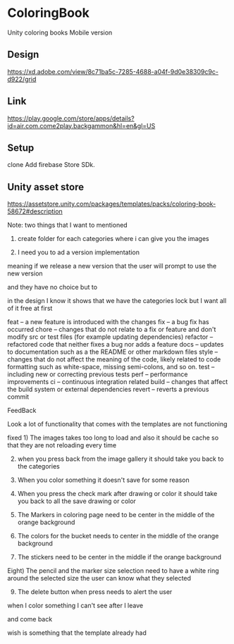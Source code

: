 # ColoringBook
Unity coloring books Mobile version 

## Design
https://xd.adobe.com/view/8c71ba5c-7285-4688-a04f-9d0e38309c9c-d922/grid

## Link
https://play.google.com/store/apps/details?id=air.com.come2play.backgammon&hl=en&gl=US


## Setup

clone
Add firebase Store SDk.



## Unity asset store
https://assetstore.unity.com/packages/templates/packs/coloring-book-58672#description


Note:
two things that I want to mentioned

1) create folder for each categories where i can give you the images

2) I need you to ad a version implementation

meaning if we release a new version that the user will prompt to use the new version

and they have no choice but to

in the design I know it shows that we have the categories lock but I want all of it free at first


feat – a new feature is introduced with the changes
fix – a bug fix has occurred
chore – changes that do not relate to a fix or feature and don't modify src or test files (for example updating dependencies)
refactor – refactored code that neither fixes a bug nor adds a feature
docs – updates to documentation such as a the README or other markdown files
style – changes that do not affect the meaning of the code, likely related to code formatting such as white-space, missing semi-colons, and so on.
test – including new or correcting previous tests
perf – performance improvements
ci – continuous integration related
build – changes that affect the build system or external dependencies
revert – reverts a previous commit


FeedBack

Look a lot of functionality that comes with the templates are not functioning

fixed  1) The images takes too long to load and also it should be cache so that they are not reloading every time



2) when you press back from the image gallery it should take you back to the categories



3) When you color something it doesn't save for some reason



4) When you press the check mark after drawing or color it should take you back to all the save drawing or color



5) The Markers in coloring page need to be center in the middle of the orange background



6) The colors for the bucket needs to center in the middle of the orange background



7) The stickers need to be center in the middle if the orange background



Eight) The pencil and the marker size selection need to have a white ring around the selected size the user can know what they selected



9) The delete button when press needs to alert the user

when I color something I can't see after I leave

and come back

wish is something that the template already had